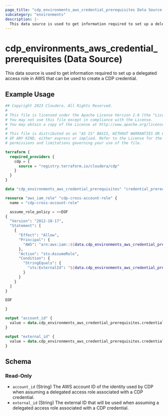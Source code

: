 ```yaml
---
page_title: "cdp_environments_aws_credential_prerequisites Data Source - terraform-provider-cdp"
subcategory: "environments"
description: |-
  This data source is used to get information required to set up a delegated access role in AWS that can be used to create a CDP credential.
---
```


# cdp_environments_aws_credential_prerequisites (Data Source)

This data source is used to get information required to set up a delegated access role in AWS that can be used to create a CDP credential.

## Example Usage

```terraform
## Copyright 2023 Cloudera. All Rights Reserved.
#
# This file is licensed under the Apache License Version 2.0 (the "License").
# You may not use this file except in compliance with the License.
# You may obtain a copy of the License at http://www.apache.org/licenses/LICENSE-2.0.
#
# This file is distributed on an "AS IS" BASIS, WITHOUT WARRANTIES OR CONDITIONS
# OF ANY KIND, either express or implied. Refer to the License for the specific
# permissions and limitations governing your use of the file.

terraform {
  required_providers {
    cdp = {
      source = "registry.terraform.io/cloudera/cdp"
    }
  }
}

data "cdp_environments_aws_credential_prerequisites" "credential_prerequisites" {}

resource "aws_iam_role" "cdp-cross-account-role" {
  name = "cdp-cross-account-role"

  assume_role_policy = <<EOF
{
  "Version": "2012-10-17",
  "Statement": [
    {
      "Effect": "Allow",
      "Principal": {
        "AWS": "arn:aws:iam::${data.cdp_environments_aws_credential_prerequisites.credential_prerequisites.account_id}:root"
      },
      "Action": "sts:AssumeRole",
      "Condition": {
        "StringEquals": {
          "sts:ExternalId": "${data.cdp_environments_aws_credential_prerequisites.credential_prerequisites.external_id}"
        }
      }
    }
  ]
}

EOF

}

output "account_id" {
  value = data.cdp_environments_aws_credential_prerequisites.credential_prerequisites.account_id
}

output "external_id" {
  value = data.cdp_environments_aws_credential_prerequisites.credential_prerequisites.external_id
}
```

<!-- schema generated by tfplugindocs -->
## Schema

### Read-Only

- `account_id` (String) The AWS account ID of the identity used by CDP when assuming a delegated access role associated with a CDP credential.
- `external_id` (String) The external ID that will be used when assuming a delegated access role associated with a CDP credential.